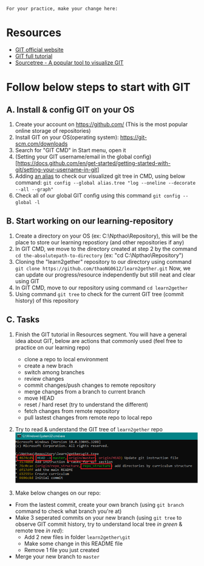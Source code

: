 `
For your practice, make your change here: 
`

# Resources

- [GIT official website](https://git-scm.com/)
- [GIT full tutorial](https://www.tutorialspoint.com/git/git_basic_concepts.htm)
- [Sourcetree - A popular tool to visualize GIT](https://www.sourcetreeapp.com/)

# Follow below steps to start with GIT

## A. Install & config GIT on your OS
1. Create your account on https://github.com/ (This is the most popular online storage of repositories)
1. Install GIT on your OS(operating system): https://git-scm.com/downloads
1. Search for "GIT CMD" in Start menu, open it
1. (Setting your GIT username/email in the global config)[https://docs.github.com/en/get-started/getting-started-with-git/setting-your-username-in-git]
1. Adding [an alias](https://git-scm.com/book/en/v2/Git-Basics-Git-Aliases) to check our visualized git tree in CMD, using below command: 
`git config --global alias.tree "log --oneline --decorate --all --graph"`
1. Check all of our global GIT config using this command `git config --global -l`

## B. Start working on our learning-repository
1. Create a directory on your OS (ex: C:\Npthao\Repository), this will be the place to store our learning repostiory (and other repositories if any)
1. In GIT CMD, we move to the directory created at step 2 by the command `cd the-absolutepath-to-directory` (ex: "cd C:\Npthao\Repository")
1. Cloning the "learn2gether" repository to our directory using command `git clone https://github.com/thaoNG0612/learn2gether.git`
   Now, we can update our progress/resource independently but still neat and clear using GIT
1. In GIT CMD, move to our repository using command `cd learn2gether`
1. Using command `git tree` to check for the current GIT tree (commit history) of this repository 


## C. Tasks 

1. Finish the GIT tutorial in Resources segment. You will have a general idea about GIT, below are actions that commonly used (feel free to practice on our learning repo)
   - clone a repo to local environment 
   - create a new brach
   - switch among branches
   - review changes 
   - commit changes/push changes to remote repository
   - merge changes from a branch to current branch
   - move HEAD 
   - reset / hard reset (try to understand the different)
   - fetch changes from remote repository
   - pull lastest changes from remote repo to local repo


2. Try to read & understand the GIT tree of `learn2gether` repo 
![GIT tree elements](images/git_tree_elements.png)


3. Make below changes on our repo:
  - From the lastest commit, create your own branch (using `git branch` command to check what branch you're at)
  - Make 3 seperated commits on your new branch (using `git tree` to observe GIT commit history, try to understand local tree _in green_ & remote tree _in red_): 
    - Add 2 new files in folder `learn2gether\git`
    - Make some change in this README file
    - Remove 1 file you just created
  - Merge your new branch to `master`



